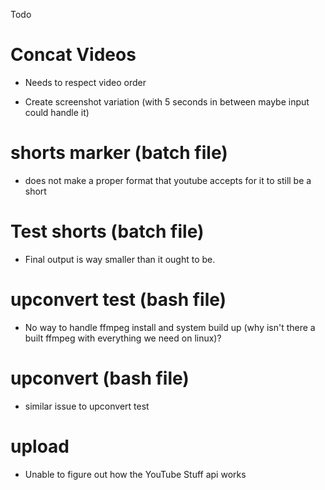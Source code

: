 Todo

# Concat Videos

- Needs to respect video order

- Create screenshot variation (with 5 seconds in between maybe input could handle it)

# shorts marker (batch file)

- does not make a proper format that youtube accepts for it to still be a short

# Test shorts (batch file)

- Final output is way smaller than it ought to be.

# upconvert test (bash file)

- No way to handle ffmpeg install and system build up (why isn't there a built ffmpeg with everything we need on linux)?

# upconvert (bash file)

- similar issue to upconvert test

# upload

- Unable to figure out how the YouTube Stuff api works